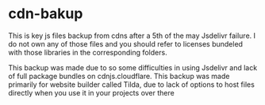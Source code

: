 # cdn-bakup

This is key js files backup from cdns after a 5th of the may Jsdelivr failure.
I do not own any of those files and you should refer to licenses bundeled with those libraries in the corresponding folders.

This backup was made due to so some difficulties in using Jsdelivr and lack of full package bundles on cdnjs.cloudflare.
This backup was made primarily for website builder called Tilda, due to lack of options to host files directly when you use it in your projects over there

